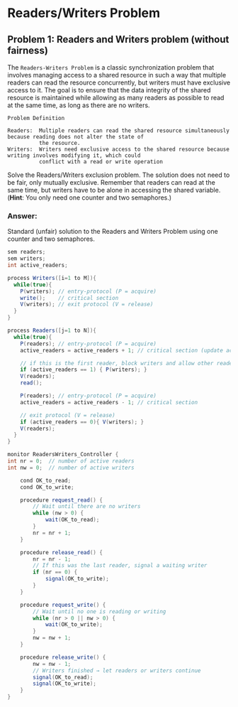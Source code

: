 # Readers/Writers Problem


## Problem 1: Readers and Writers problem (without fairness)

The `Readers-Writers Problem` is a classic synchronization problem that involves managing access to a shared resource in
such a way that multiple readers can read the resource concurrently, but writers must have exclusive access to it. The
goal is to ensure that the data integrity of the shared resource is maintained while allowing as many readers as
possible to read at the same time, as long as there are no writers.

    Problem Definition

    Readers:  Multiple readers can read the shared resource simultaneously because reading does not alter the state of 
              the resource.
    Writers:  Writers need exclusive access to the shared resource because writing involves modifying it, which could 
              conflict with a read or write operation

Solve the Readers/Writers exclusion problem. The solution does not need to be fair, only mutually exclusive.
Remember that readers can read at the same time, but writers have to be alone in accessing the shared variable.
(**Hint**: You only need one counter and two semaphores.)

### Answer:
Standard (unfair) solution to the Readers and Writers Problem using one counter and two semaphores.
```java
sem readers;
sem writers;
int active_readers;

process Writers([i=1 to M]){
  while(true){
    P(writers); // entry-protocol (P = acquire)
    write();    // critical section
    V(writers); // exit protocol (V = release)
  }
}

process Readers([j=1 to N]){
  while(true){
    P(readers); // entry-protocol (P = acquire)
    active_readers = active_readers + 1; // critical section (update active_readers)

    // if this is the first reader, block writers and allow other readers
    if (active_readers == 1) { P(writers); }
    V(readers);
    read();

    P(readers); // entry-protocol (P = acquire)
    active_readers = active_readers - 1; // critical section

    // exit protocol (V = release)
    if (active_readers == 0){ V(writers); }
    V(readers);
  }
}
```

```java
monitor ReadersWriters_Controller {
int nr = 0;  // number of active readers
int nw = 0;  // number of active writers

    cond OK_to_read;
    cond OK_to_write;

    procedure request_read() {
        // Wait until there are no writers
        while (nw > 0) {
            wait(OK_to_read);
        }
        nr = nr + 1;
    }

    procedure release_read() {
        nr = nr - 1;
        // If this was the last reader, signal a waiting writer
        if (nr == 0) {
            signal(OK_to_write);
        }
    }

    procedure request_write() {
        // Wait until no one is reading or writing
        while (nr > 0 || nw > 0) {
            wait(OK_to_write);
        }
        nw = nw + 1;
    }

    procedure release_write() {
        nw = nw - 1;
        // Writers finished → let readers or writers continue
        signal(OK_to_read);
        signal(OK_to_write);
    }
}
```